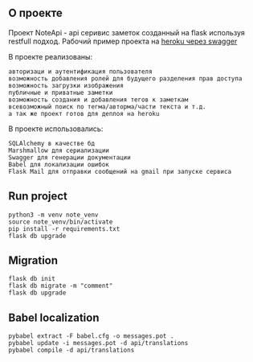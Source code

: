 ## О проекте
Проект NoteApi -  api серивис заметок созданный на flask используя restfull подход.
Рабочий пример проекта на [heroku через swagger](https://noteapigeorge.herokuapp.com/swagger-ui/#/)

В проекте реализованы:
```
авторизаци и аутентификация пользователя
возможность добавления ролей для будущего разделения прав доступа
возможность загрузки изображения
публичные и приватные заметки
возможность создания и добавления тегов к заметкам
всевозможный поиск по тегма/авторма/части текста и т.д.
а так же проект готов для деплоя на heroku
```
В проекте использовались:
```
SQLAlchemy в качестве бд
Marshmallow для сериализации
Swagger для генерации документации
Babel для локализации ошибок 
Flask Mail для отправки сообщений на gmail при запуске сервиса
```

## Run project
```
python3 -m venv note_venv
source note_venv/bin/activate
pip install -r requirements.txt
flask db upgrade
```
## Migration
```
flask db init
flask db migrate -m "comment"
flask db upgrade
```
## Babel localization
```
pybabel extract -F babel.cfg -o messages.pot .
pybabel update -i messages.pot -d api/translations
pybabel compile -d api/translations
```
